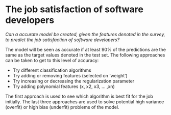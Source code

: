 # The job satisfaction of software developers

*Can a accurate model be created, given the features denoted in the survey, to predict the job satisfaction of software developers?*

The model will be seen as accurate if at least 90% of the predictions are the same as the target values denoted in the test set. The following approaches can be taken to get to this level of accuracy:
+	Try different classification algorithms
+	Try adding or removing features (selected on ‘weight’)
+	Try increasing or decreasing the regularization parameter
+	Try adding polynomial features (x, x2, x3, … ,xn)

The first approach is used to see which algorithm is best fit for the job initially. The last three approaches are used to solve potential high variance (overfit) or high bias (underfit) problems of the model.
